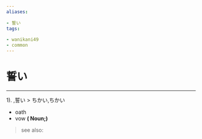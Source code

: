 ```yaml
---
aliases:
    
- 誓い
tags:
    
- wanikani49
- common
---
```


# 誓い
---
1).
,誓い > ちかい,ちかい

- oath
- vow
**( Noun;)**
> see also: 
            